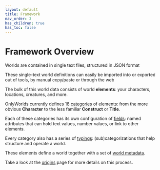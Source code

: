 ```yaml
---
layout: default
title: Framework
nav_order: 3
has_children: true
has_toc: false
---
```


# Framework Overview


Worlds are contained in single text files, structured in JSON format

These single-text world definitions can easily be imported into or exported out of tools, by manual copy/paste or through the web

The bulk of this world data consists of world **elements**: your characters, locations, creatures, and more.

OnlyWorlds currently defines 18 [categories](/docs/framework/categories/) of elements: from the more obvious **Character** to the less familiar **Construct** or **Title**.

Each of these categories has its own configuration of [fields](/docs/framework/fields/): named attributes that can hold text values, number values, or link to other elements. 

Every category also has a series of [typings](/docs/framework/typings/): (sub)categorizations that help structure and operate a world. 

These elements define a world together with a set of [world metadata](/docs/framework/world-metadata/).

Take a look at the [origins](/docs/framework/origins/) page for more details on this process.






